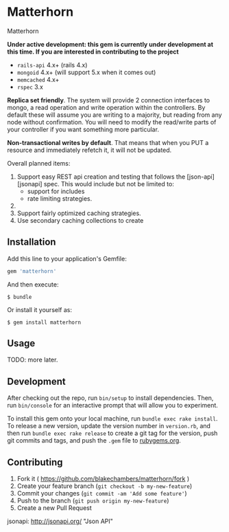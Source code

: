 # Matterhorn

Matterhorn

**Under active development: this gem is currently under development at this time.  If you are interested in contributing to the project**

* `rails-api` 4.x+ (rails 4.x)
* `mongoid`   4.x+ (will support 5.x when it comes out)
* `memcached` 4.x+
* `rspec`     3.x

**Replica set friendly**. The system will provide 2 connection interfaces to mongo, a read operation and write operation  within the controllers.  By default these will assume you are writing to a majority, but reading from any node without confirmation.  You will need to modify the read/write parts of your controller if you want something more particular.

**Non-transactional writes by default**.  That means that when you PUT a resource and immediately refetch it, it will not be updated.

Overall planned items:

1. Support easy REST api creation and testing that follows the [json-api][jsonapi] spec.  This would include but not be limited to:
   * support for includes
   * rate limiting strategies.
2.
3. Support fairly optimized caching strategies.
4. Use secondary caching collections to create

## Installation

Add this line to your application's Gemfile:

```ruby
gem 'matterhorn'
```

And then execute:

    $ bundle

Or install it yourself as:

    $ gem install matterhorn

## Usage

TODO: more later.

## Development

After checking out the repo, run `bin/setup` to install dependencies. Then, run `bin/console` for an interactive prompt that will allow you to experiment.

To install this gem onto your local machine, run `bundle exec rake install`. To release a new version, update the version number in `version.rb`, and then run `bundle exec rake release` to create a git tag for the version, push git commits and tags, and push the `.gem` file to [rubygems.org](https://rubygems.org).

## Contributing

1. Fork it ( https://github.com/blakechambers/matterhorn/fork )
2. Create your feature branch (`git checkout -b my-new-feature`)
3. Commit your changes (`git commit -am 'Add some feature'`)
4. Push to the branch (`git push origin my-new-feature`)
5. Create a new Pull Request

jsonapi: http://jsonapi.org/ "Json API"